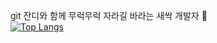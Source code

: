 git 잔디와 함께 무럭무럭 자라길 바라는 새싹 개발자 🌱</br>
[![Top Langs](https://github-readme-stats.vercel.app/api/top-langs/?username=ahnkong)](https://github.com/anuraghazra/github-readme-stats)
